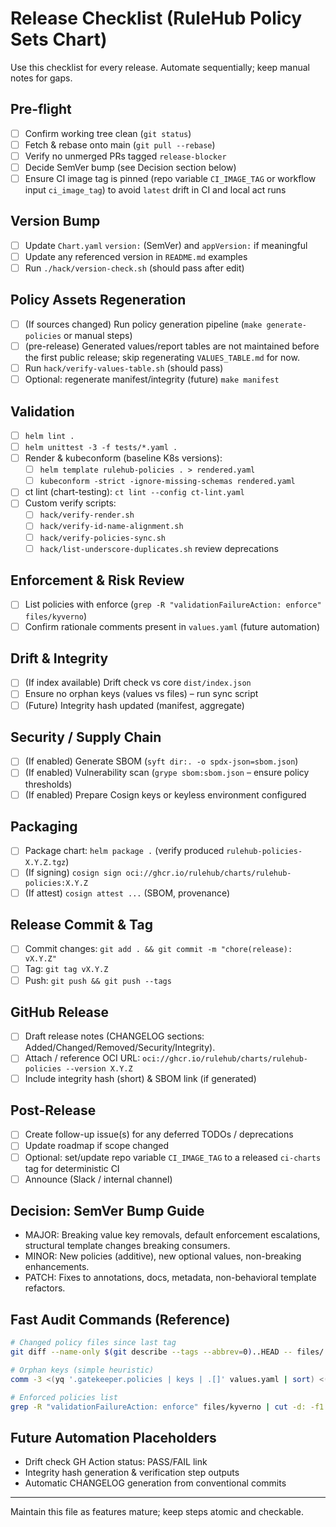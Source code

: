 # Release Checklist (RuleHub Policy Sets Chart)

Use this checklist for every release. Automate sequentially; keep manual notes for gaps.

## Pre-flight

- [ ] Confirm working tree clean (`git status`)
- [ ] Fetch & rebase onto main (`git pull --rebase`)
- [ ] Verify no unmerged PRs tagged `release-blocker`
- [ ] Decide SemVer bump (see Decision section below)
- [ ] Ensure CI image tag is pinned (repo variable `CI_IMAGE_TAG` or workflow input `ci_image_tag`) to avoid `latest` drift in CI and local act runs

## Version Bump

- [ ] Update `Chart.yaml` `version:` (SemVer) and `appVersion:` if meaningful
- [ ] Update any referenced version in `README.md` examples
- [ ] Run `./hack/version-check.sh` (should pass after edit)

## Policy Assets Regeneration

- [ ] (If sources changed) Run policy generation pipeline (`make generate-policies` or manual steps)
- [ ] (pre-release) Generated values/report tables are not maintained before the first public release; skip regenerating `VALUES_TABLE.md` for now.
- [ ] Run `hack/verify-values-table.sh` (should pass)
- [ ] Optional: regenerate manifest/integrity (future) `make manifest`

## Validation

- [ ] `helm lint .`
- [ ] `helm unittest -3 -f tests/*.yaml .`
- [ ] Render & kubeconform (baseline K8s versions):
  - [ ] `helm template rulehub-policies . > rendered.yaml`
  - [ ] `kubeconform -strict -ignore-missing-schemas rendered.yaml`
- [ ] ct lint (chart-testing): `ct lint --config ct-lint.yaml`
- [ ] Custom verify scripts:
  - [ ] `hack/verify-render.sh`
  - [ ] `hack/verify-id-name-alignment.sh`
  - [ ] `hack/verify-policies-sync.sh`
  - [ ] `hack/list-underscore-duplicates.sh` review deprecations

## Enforcement & Risk Review

- [ ] List policies with enforce (`grep -R "validationFailureAction: enforce" files/kyverno`)
- [ ] Confirm rationale comments present in `values.yaml` (future automation)

## Drift & Integrity

- [ ] (If index available) Drift check vs core `dist/index.json`
- [ ] Ensure no orphan keys (values vs files) – run sync script
- [ ] (Future) Integrity hash updated (manifest, aggregate)

## Security / Supply Chain

- [ ] (If enabled) Generate SBOM (`syft dir:. -o spdx-json=sbom.json`)
- [ ] (If enabled) Vulnerability scan (`grype sbom:sbom.json` – ensure policy thresholds)
- [ ] (If enabled) Prepare Cosign keys or keyless environment configured

## Packaging

- [ ] Package chart: `helm package .` (verify produced `rulehub-policies-X.Y.Z.tgz`)
- [ ] (If signing) `cosign sign oci://ghcr.io/rulehub/charts/rulehub-policies:X.Y.Z`
- [ ] (If attest) `cosign attest ...` (SBOM, provenance)

## Release Commit & Tag

- [ ] Commit changes: `git add . && git commit -m "chore(release): vX.Y.Z"`
- [ ] Tag: `git tag vX.Y.Z`
- [ ] Push: `git push && git push --tags`

## GitHub Release

- [ ] Draft release notes (CHANGELOG sections: Added/Changed/Removed/Security/Integrity).
- [ ] Attach / reference OCI URL: `oci://ghcr.io/rulehub/charts/rulehub-policies --version X.Y.Z`
- [ ] Include integrity hash (short) & SBOM link (if generated)

## Post-Release

- [ ] Create follow-up issue(s) for any deferred TODOs / deprecations
- [ ] Update roadmap if scope changed
- [ ] Optional: set/update repo variable `CI_IMAGE_TAG` to a released `ci-charts` tag for deterministic CI
- [ ] Announce (Slack / internal channel)

## Decision: SemVer Bump Guide

- MAJOR: Breaking value key removals, default enforcement escalations, structural template changes breaking consumers.
- MINOR: New policies (additive), new optional values, non-breaking enhancements.
- PATCH: Fixes to annotations, docs, metadata, non-behavioral template refactors.

## Fast Audit Commands (Reference)

```bash
# Changed policy files since last tag
git diff --name-only $(git describe --tags --abbrev=0)..HEAD -- files/ | grep -E '\\.(ya?ml)$'

# Orphan keys (simple heuristic)
comm -3 <(yq '.gatekeeper.policies | keys | .[]' values.yaml | sort) <(ls files/gatekeeper | sed 's/\\.ya\\?ml$//' | sort)

# Enforced policies list
grep -R "validationFailureAction: enforce" files/kyverno | cut -d: -f1 | sort -u
```

## Future Automation Placeholders

- Drift check GH Action status: PASS/FAIL link
- Integrity hash generation & verification step outputs
- Automatic CHANGELOG generation from conventional commits

---

Maintain this file as features mature; keep steps atomic and checkable.
